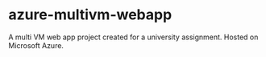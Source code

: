 # azure-multivm-webapp
A multi VM web app project created for a university assignment. Hosted on Microsoft Azure.

